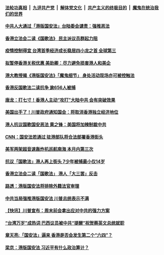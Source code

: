 ####  [法轮功真相](../../../../basic/blob/master/README.md?t=05281844) &nbsp;|&nbsp; [九评共产党](../../../../9ping.md/blob/master/README.md?t=05281844) &nbsp;|&nbsp; [解体党文化](../../../../jtdwh.md/blob/master/README.md?t=05281844)  &nbsp;|&nbsp; [共产主义的终极目的](../../../../gczydzjmd.md/blob/master/README.md?t=05281844) &nbsp;|&nbsp; [魔鬼在统治我们的世界](../../../../mgztzwmdsj.md/blob/master/README.md?t=05281844) 

#### [中共人大通过「港版国安法」台陆委会谴责：强推恶法](../pages/soh55/383974.md?t=05281844) 
#### [香港立法会二读《国歌法》 民主派议员群起力阻](../pages/soh55/383977.md?t=05281844) 
#### [疫情控制得宜 台湾首季经济成长稳居四小龙之首 全球第三](../pages/soh55/383950.md?t=05281844) 
#### [拟暂停香港关税优惠 美助卿：尽力避免损害港人和美企](../pages/soh55/383947.md?t=05281844) 
#### [港大教授揭《港版国安法》「魔鬼细节」 身处活动现场亦可被控触法](../pages/soh55/383926.md?t=05281844) 
#### [香港反国歌法二读抗争 逾656人被捕](../pages/soh55/383887.md?t=05281844) 
#### [唐龙：打七寸！香港人主动“攻打”大陆中共  会有突破效果](../pages/soh55/383800.md?t=05281844) 
#### [美国出手了！川普政府通知国会：将取消香港独立经济地位](../pages/soh55/383680.md?t=05281844) 
#### [港人抗议国歌国安恶法 黄之锋：美国将加辣制裁中共](../pages/soh55/383659.md?t=05281844) 
#### [ CNN：国安法若通过 驻港部队将合法部署香港街头](../pages/soh55/383521.md?t=05281844) 
#### [美军两架超音速轰炸机巡航南海 本月内第三次    ](../pages/soh55/383530.md?t=05281844) 
#### [抗议「国歌法」港人再上街头 7少年被捕最小仅14岁](../pages/soh55/383512.md?t=05281844) 
#### [香港立法会二读「国歌法」 港人「大三罢」反击](../pages/soh55/383536.md?t=05281844) 
#### [路透：港版国安法将排除外籍法官审理](../pages/soh55/383461.md?t=05281844) 
#### [中共当局强推港版国安法 川普总统表示不满](../pages/soh55/383395.md?t=05281844) 
#### [【快讯】川普宣布：周末前会拿出应对中共的强力方案](../pages/soh55/383383.md?t=05281844) 
#### [“台湾万岁”成热词  巴西议员被中共“提醒”祝贺蔡英文总统就职](../pages/soh55/383356.md?t=05281844) 
#### [章天亮:「国安法」逼来 香港是否会发生第二个“六四”？](../pages/soh55/383371.md?t=05281844) 
#### [梁京：港版国安法  习近平有什么政治算计？](../pages/soh55/383290.md?t=05281844) 
